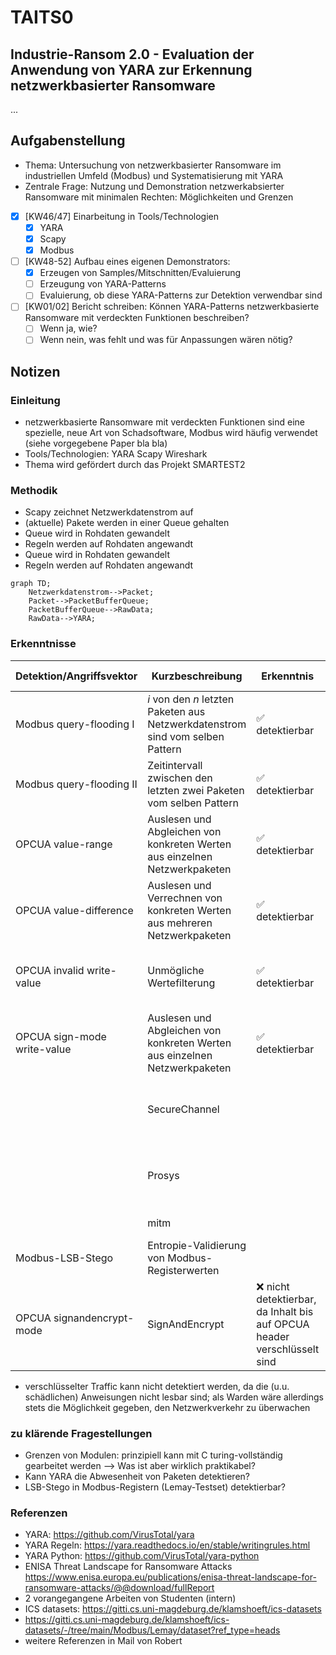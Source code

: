 # TAITS0
## Industrie-Ransom 2.0 - Evaluation der Anwendung von YARA zur Erkennung netzwerkbasierter Ransomware
...
<!---
| Projektstruktur | Referenz |
| --- | --- |
| Abschlussbericht | [./smkits5-stegodetect.pdf](./smkits5-stegodetect.pdf) |
-->
## Aufgabenstellung
- Thema: Untersuchung von netzwerkbasierter Ransomware im industriellen Umfeld (Modbus) und Systematisierung mit YARA
- Zentrale Frage: Nutzung und Demonstration netzwerkabsierter Ransomware mit minimalen Rechten: Möglichkeiten und Grenzen
- [X] [KW46/47] Einarbeitung in Tools/Technologien
    - [X] YARA
    - [X] Scapy
    - [X] Modbus
- [ ] [KW48-52] Aufbau eines eigenen Demonstrators:
    - [X] Erzeugen von Samples/Mitschnitten/Evaluierung
    - [ ] Erzeugung von YARA-Patterns
    - [ ] Evaluierung, ob diese YARA-Patterns zur Detektion verwendbar sind
- [ ] [KW01/02] Bericht schreiben: Können YARA-Patterns netzwerkbasierte Ransomware mit verdeckten Funktionen beschreiben?
    - [ ] Wenn ja, wie?
    - [ ] Wenn nein, was fehlt und was für Anpassungen wären nötig?
## Notizen
### Einleitung
- netzwerkbasierte Ransomware mit verdeckten Funktionen sind eine spezielle, neue Art von Schadsoftware, Modbus wird häufig verwendet (siehe vorgegebene Paper bla bla)
- Tools/Technologien: YARA Scapy Wireshark
- Thema wird gefördert durch das Projekt SMARTEST2
### Methodik
- Scapy zeichnet Netzwerkdatenstrom auf
- (aktuelle) Pakete werden in einer Queue gehalten
- Queue wird in Rohdaten gewandelt
- Regeln werden auf Rohdaten angewandt
- Queue wird in Rohdaten gewandelt
- Regeln werden auf Rohdaten angewandt
```mermaid
graph TD;
    Netzwerkdatenstrom-->Packet;
    Packet-->PacketBufferQueue;
    PacketBufferQueue-->RawData;
    RawData-->YARA;
```
### Erkenntnisse
| Detektion/Angriffsvektor | Kurzbeschreibung | Erkenntnis | Aufzeichnung | YARA-Regel | Quelle |
| --- | --- | --- | --- | --- | --- |
| Modbus query-flooding I | *i* von den *n* letzten Paketen aus Netzwerkdatenstrom sind vom selben Pattern | ✅ detektierbar | [[PCAP](./io/CRITIS18/critis18-eth2dump-modbusQueryFlooding1m-0,5h_1.pcap)] | [[YARA](./io/yara_rules/modbus_query_flooding.yara)] [`-pbs=3`] | [[CRITIS18](https://doi.org/10.1007/978-3-030-05849-4_19)] [[ICSDS](https://gitti.cs.uni-magdeburg.de/klamshoeft/ics-datasets)] |
| Modbus query-flooding II | Zeitintervall zwischen den letzten zwei Paketen vom selben Pattern | ✅ detektierbar | [[PCAP](./io/CRITIS18/critis18-eth2dump-clean-0,5h_1.pcap)] | [[YARA](./io/yara_rules/modbus_query_flooding.yara)] [`-pbs=3`] | [[CRITIS18](https://doi.org/10.1007/978-3-030-05849-4_19)] [[ICSDS](https://gitti.cs.uni-magdeburg.de/klamshoeft/ics-datasets)] |
| OPCUA value-range | Auslesen und Abgleichen von konkreten Werten aus einzelnen Netzwerkpaketen | ✅ detektierbar | [[PCAP](./io/KochvorgangMartin/ContainmentPi_Kochvorgangbis100Grad.pcapng)] | [[YARA](./io/yara_rules/opcua_kochvorgang.yara)] [`-pbs=1`] | [[KVGMT](./io/KochvorgangMartin/)] |
| OPCUA value-difference | Auslesen und Verrechnen von konkreten Werten aus mehreren Netzwerkpaketen | ✅ detektierbar | [[PCAP](./io/KochvorgangMartin/ContainmentPi_Kochvorgangbis100Grad.pcapng)] | [[YARA](./io/yara_rules/opcua_kochvorgang.yara)] [`-pbs=50`]| [[KVGMT](./io/KochvorgangMartin/)] |
| OPCUA invalid write-value | Unmögliche Wertefilterung | ✅ detektierbar | [[PCAP](./io/LaborRansomware-Angriff-WriteValue)] | [[YARA](./io/yara_rules/opcua_labransom.yara)] [`-pbs=1`] | [[SRC](https://cloud.ovgu.de/s/F4HyWsXF25SSdEd?path=%2FNetzwerk-Ransomware-Angriffe%2FLaborRansomware-Angriff-WriteValue)] (2. Mail Robert, Uni-Cloud) |
| OPCUA sign-mode write-value | Auslesen und Abgleichen von konkreten Werten aus einzelnen Netzwerkpaketen | ✅ detektierbar | [[PCAP](./io/Ransomware-Angriff-ImSignModus/SignModeRansomwareWriteValue.pcapng)] | [[YARA](./io/yara_rules/opcua_labransom.yara)] [`-pbs=1`] | [[SRC](https://cloud.ovgu.de/s/F4HyWsXF25SSdEd?path=%2FNetzwerk-Ransomware-Angriffe%2FRansomware-Angriff-ImSignModus)] (2. Mail Robert, Uni-Cloud) |
|  | SecureChannel |  | [[PCAP](./io/LaborRansomware-Angriff-SCID)] |  | [[SRC](https://cloud.ovgu.de/s/F4HyWsXF25SSdEd?path=%2FNetzwerk-Ransomware-Angriffe%2FLaborRansomware-Angriff-SCID)] (2. Mail Robert, Uni-Cloud) |
|  | Prosys |  | [[PCAP](./io/Prosys-2023-12)] |  | [[SRC](https://cloud.ovgu.de/s/F4HyWsXF25SSdEd?path=%2FProsys-2023-12)] (2. Mail Robert, Uni-Cloud) |
|  | mitm |  | [[PCAP](./io/CRITIS18/critis18-eth2dump-mitm-change-1m-0,5h_1.pcap)] |  | [[CRITIS18](https://doi.org/10.1007/978-3-030-05849-4_19)] [[ICSDS](https://gitti.cs.uni-magdeburg.de/klamshoeft/ics-datasets)] |
| Modbus-LSB-Stego | Entropie-Validierung von Modbus-Registerwerten |  | [[PCAP](./io/Lemay/lemay-channel_4d_12s.pcap)] |  | [[LeF16](https://doi.org/10.1109/SYSCON.2016.7490631)] [[ICSDS](https://gitti.cs.uni-magdeburg.de/klamshoeft/ics-datasets)] |
| OPCUA signandencrypt-mode | SignAndEncrypt | ❌ nicht detektierbar, da Inhalt bis auf OPCUA header verschlüsselt sind | [[PCAP](./io/Ransomware-Angriff-ImSignAndEncryptModus/SignAndEncryptModeRansomware.pcapng)] | - | [[SRC](https://cloud.ovgu.de/s/F4HyWsXF25SSdEd?path=%2FNetzwerk-Ransomware-Angriffe%2FRansomware-Angriff-ImSignAndEncryptModus)] (2. Mail Robert, Uni-Cloud) |
- verschlüsselter Traffic kann nicht detektiert werden, da die (u.u. schädlichen) Anweisungen nicht lesbar sind; als Warden wäre allerdings stets die Möglichkeit gegeben, den Netzwerkverkehr zu überwachen

### zu klärende Fragestellungen
- Grenzen von Modulen: prinzipiell kann mit C turing-vollständig gearbeitet werden --> Was ist aber wirklich praktikabel?
- Kann YARA die Abwesenheit von Paketen detektieren?
- LSB-Stego in Modbus-Registern (Lemay-Testset) detektierbar?
### Referenzen
- YARA: https://github.com/VirusTotal/yara
- YARA Regeln: https://yara.readthedocs.io/en/stable/writingrules.html
- YARA Python: https://github.com/VirusTotal/yara-python
- ENISA Threat Landscape for Ransomware Attacks https://www.enisa.europa.eu/publications/enisa-threat-landscape-for-ransomware-attacks/@@download/fullReport
- 2 vorangegangene Arbeiten von Studenten (intern)
- ICS datasets: https://gitti.cs.uni-magdeburg.de/klamshoeft/ics-datasets
- https://gitti.cs.uni-magdeburg.de/klamshoeft/ics-datasets/-/tree/main/Modbus/Lemay/dataset?ref_type=heads
- weitere Referenzen in Mail von Robert
